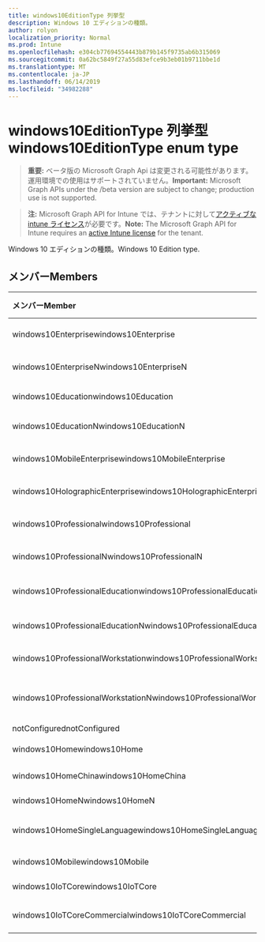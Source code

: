 ```yaml
---
title: windows10EditionType 列挙型
description: Windows 10 エディションの種類。
author: rolyon
localization_priority: Normal
ms.prod: Intune
ms.openlocfilehash: e304cb77694554443b879b145f9735ab6b315069
ms.sourcegitcommit: 0a62bc5849f27a55d83efce9b3eb01b9711bbe1d
ms.translationtype: MT
ms.contentlocale: ja-JP
ms.lasthandoff: 06/14/2019
ms.locfileid: "34982288"
---
```

# <a name="windows10editiontype-enum-type"></a><span data-ttu-id="d3bc1-103">windows10EditionType 列挙型</span><span class="sxs-lookup"><span data-stu-id="d3bc1-103">windows10EditionType enum type</span></span>

> <span data-ttu-id="d3bc1-104">**重要:** ベータ版の Microsoft Graph Api は変更される可能性があります。運用環境での使用はサポートされていません。</span><span class="sxs-lookup"><span data-stu-id="d3bc1-104">**Important:** Microsoft Graph APIs under the /beta version are subject to change; production use is not supported.</span></span>

> <span data-ttu-id="d3bc1-105">**注:** Microsoft Graph API for Intune では、テナントに対して[アクティブな intune ライセンス](https://go.microsoft.com/fwlink/?linkid=839381)が必要です。</span><span class="sxs-lookup"><span data-stu-id="d3bc1-105">**Note:** The Microsoft Graph API for Intune requires an [active Intune license](https://go.microsoft.com/fwlink/?linkid=839381) for the tenant.</span></span>

<span data-ttu-id="d3bc1-106">Windows 10 エディションの種類。</span><span class="sxs-lookup"><span data-stu-id="d3bc1-106">Windows 10 Edition type.</span></span>

## <a name="members"></a><span data-ttu-id="d3bc1-107">メンバー</span><span class="sxs-lookup"><span data-stu-id="d3bc1-107">Members</span></span>
|<span data-ttu-id="d3bc1-108">メンバー</span><span class="sxs-lookup"><span data-stu-id="d3bc1-108">Member</span></span>|<span data-ttu-id="d3bc1-109">値</span><span class="sxs-lookup"><span data-stu-id="d3bc1-109">Value</span></span>|<span data-ttu-id="d3bc1-110">説明</span><span class="sxs-lookup"><span data-stu-id="d3bc1-110">Description</span></span>|
|:---|:---|:---|
|<span data-ttu-id="d3bc1-111">windows10Enterprise</span><span class="sxs-lookup"><span data-stu-id="d3bc1-111">windows10Enterprise</span></span>|<span data-ttu-id="d3bc1-112">.0</span><span class="sxs-lookup"><span data-stu-id="d3bc1-112">0</span></span>|<span data-ttu-id="d3bc1-113">Windows 10 Enterprise</span><span class="sxs-lookup"><span data-stu-id="d3bc1-113">Windows 10 Enterprise</span></span>|
|<span data-ttu-id="d3bc1-114">windows10EnterpriseN</span><span class="sxs-lookup"><span data-stu-id="d3bc1-114">windows10EnterpriseN</span></span>|<span data-ttu-id="d3bc1-115">1-d</span><span class="sxs-lookup"><span data-stu-id="d3bc1-115">1</span></span>|<span data-ttu-id="d3bc1-116">Windows 10 EnterpriseN</span><span class="sxs-lookup"><span data-stu-id="d3bc1-116">Windows 10 EnterpriseN</span></span>|
|<span data-ttu-id="d3bc1-117">windows10Education</span><span class="sxs-lookup"><span data-stu-id="d3bc1-117">windows10Education</span></span>|<span data-ttu-id="d3bc1-118">pbm-2</span><span class="sxs-lookup"><span data-stu-id="d3bc1-118">2</span></span>|<span data-ttu-id="d3bc1-119">Windows 10 のエデュケーション</span><span class="sxs-lookup"><span data-stu-id="d3bc1-119">Windows 10 Education</span></span>|
|<span data-ttu-id="d3bc1-120">windows10EducationN</span><span class="sxs-lookup"><span data-stu-id="d3bc1-120">windows10EducationN</span></span>|<span data-ttu-id="d3bc1-121">1/3</span><span class="sxs-lookup"><span data-stu-id="d3bc1-121">3</span></span>|<span data-ttu-id="d3bc1-122">Windows 10 EducationN</span><span class="sxs-lookup"><span data-stu-id="d3bc1-122">Windows 10 EducationN</span></span>|
|<span data-ttu-id="d3bc1-123">windows10MobileEnterprise</span><span class="sxs-lookup"><span data-stu-id="d3bc1-123">windows10MobileEnterprise</span></span>|<span data-ttu-id="d3bc1-124">2/4</span><span class="sxs-lookup"><span data-stu-id="d3bc1-124">4</span></span>|<span data-ttu-id="d3bc1-125">Windows 10 Mobile Enterprise</span><span class="sxs-lookup"><span data-stu-id="d3bc1-125">Windows 10 Mobile Enterprise</span></span>|
|<span data-ttu-id="d3bc1-126">windows10HolographicEnterprise</span><span class="sxs-lookup"><span data-stu-id="d3bc1-126">windows10HolographicEnterprise</span></span>|<span data-ttu-id="d3bc1-127">5</span><span class="sxs-lookup"><span data-stu-id="d3bc1-127">5</span></span>|<span data-ttu-id="d3bc1-128">Windows 10 Holographic Enterprise</span><span class="sxs-lookup"><span data-stu-id="d3bc1-128">Windows 10 Holographic Enterprise</span></span>|
|<span data-ttu-id="d3bc1-129">windows10Professional</span><span class="sxs-lookup"><span data-stu-id="d3bc1-129">windows10Professional</span></span>|<span data-ttu-id="d3bc1-130">シックス</span><span class="sxs-lookup"><span data-stu-id="d3bc1-130">6</span></span>|<span data-ttu-id="d3bc1-131">Windows 10 Professional</span><span class="sxs-lookup"><span data-stu-id="d3bc1-131">Windows 10 Professional</span></span>|
|<span data-ttu-id="d3bc1-132">windows10ProfessionalN</span><span class="sxs-lookup"><span data-stu-id="d3bc1-132">windows10ProfessionalN</span></span>|<span data-ttu-id="d3bc1-133">7</span><span class="sxs-lookup"><span data-stu-id="d3bc1-133">7</span></span>|<span data-ttu-id="d3bc1-134">Windows 10 ProfessionalN</span><span class="sxs-lookup"><span data-stu-id="d3bc1-134">Windows 10 ProfessionalN</span></span>|
|<span data-ttu-id="d3bc1-135">windows10ProfessionalEducation</span><span class="sxs-lookup"><span data-stu-id="d3bc1-135">windows10ProfessionalEducation</span></span>|<span data-ttu-id="d3bc1-136">8 </span><span class="sxs-lookup"><span data-stu-id="d3bc1-136">8</span></span>|<span data-ttu-id="d3bc1-137">Windows 10 Professional エデュケーション</span><span class="sxs-lookup"><span data-stu-id="d3bc1-137">Windows 10 Professional Education</span></span>|
|<span data-ttu-id="d3bc1-138">windows10ProfessionalEducationN</span><span class="sxs-lookup"><span data-stu-id="d3bc1-138">windows10ProfessionalEducationN</span></span>|<span data-ttu-id="d3bc1-139">9 </span><span class="sxs-lookup"><span data-stu-id="d3bc1-139">9</span></span>|<span data-ttu-id="d3bc1-140">Windows 10 Professional EducationN</span><span class="sxs-lookup"><span data-stu-id="d3bc1-140">Windows 10 Professional EducationN</span></span>|
|<span data-ttu-id="d3bc1-141">windows10ProfessionalWorkstation</span><span class="sxs-lookup"><span data-stu-id="d3bc1-141">windows10ProfessionalWorkstation</span></span>|<span data-ttu-id="d3bc1-142">10 </span><span class="sxs-lookup"><span data-stu-id="d3bc1-142">10</span></span>|<span data-ttu-id="d3bc1-143">Windows 10 Professional for Workstation</span><span class="sxs-lookup"><span data-stu-id="d3bc1-143">Windows 10 Professional for Workstations</span></span>|
|<span data-ttu-id="d3bc1-144">windows10ProfessionalWorkstationN</span><span class="sxs-lookup"><span data-stu-id="d3bc1-144">windows10ProfessionalWorkstationN</span></span>|<span data-ttu-id="d3bc1-145">#</span><span class="sxs-lookup"><span data-stu-id="d3bc1-145">11</span></span>|<span data-ttu-id="d3bc1-146">Windows 10 Professional ワークステーション N</span><span class="sxs-lookup"><span data-stu-id="d3bc1-146">Windows 10 Professional for Workstations N</span></span>|
|<span data-ttu-id="d3bc1-147">notConfigured</span><span class="sxs-lookup"><span data-stu-id="d3bc1-147">notConfigured</span></span>|<span data-ttu-id="d3bc1-148">個</span><span class="sxs-lookup"><span data-stu-id="d3bc1-148">12</span></span>|<span data-ttu-id="d3bc1-149">NotConfigured</span><span class="sxs-lookup"><span data-stu-id="d3bc1-149">NotConfigured</span></span>|
|<span data-ttu-id="d3bc1-150">windows10Home</span><span class="sxs-lookup"><span data-stu-id="d3bc1-150">windows10Home</span></span>|<span data-ttu-id="d3bc1-151">スリー</span><span class="sxs-lookup"><span data-stu-id="d3bc1-151">13</span></span>|<span data-ttu-id="d3bc1-152">Windows 10 Home</span><span class="sxs-lookup"><span data-stu-id="d3bc1-152">Windows 10 Home</span></span>|
|<span data-ttu-id="d3bc1-153">windows10HomeChina</span><span class="sxs-lookup"><span data-stu-id="d3bc1-153">windows10HomeChina</span></span>|<span data-ttu-id="d3bc1-154">第</span><span class="sxs-lookup"><span data-stu-id="d3bc1-154">14</span></span>|<span data-ttu-id="d3bc1-155">Windows 10 Home (中国)</span><span class="sxs-lookup"><span data-stu-id="d3bc1-155">Windows 10 Home China</span></span>|
|<span data-ttu-id="d3bc1-156">windows10HomeN</span><span class="sxs-lookup"><span data-stu-id="d3bc1-156">windows10HomeN</span></span>|<span data-ttu-id="d3bc1-157">約</span><span class="sxs-lookup"><span data-stu-id="d3bc1-157">15</span></span>|<span data-ttu-id="d3bc1-158">Windows 10 Home N</span><span class="sxs-lookup"><span data-stu-id="d3bc1-158">Windows 10 Home N</span></span>|
|<span data-ttu-id="d3bc1-159">windows10HomeSingleLanguage</span><span class="sxs-lookup"><span data-stu-id="d3bc1-159">windows10HomeSingleLanguage</span></span>|<span data-ttu-id="d3bc1-160">16</span><span class="sxs-lookup"><span data-stu-id="d3bc1-160">16</span></span>|<span data-ttu-id="d3bc1-161">Windows 10 ホームシングル言語</span><span class="sxs-lookup"><span data-stu-id="d3bc1-161">Windows 10 Home Single Language</span></span>|
|<span data-ttu-id="d3bc1-162">windows10Mobile</span><span class="sxs-lookup"><span data-stu-id="d3bc1-162">windows10Mobile</span></span>|<span data-ttu-id="d3bc1-163">インチ</span><span class="sxs-lookup"><span data-stu-id="d3bc1-163">17</span></span>|<span data-ttu-id="d3bc1-164">Windows 10 Mobile</span><span class="sxs-lookup"><span data-stu-id="d3bc1-164">Windows 10 Mobile</span></span>|
|<span data-ttu-id="d3bc1-165">windows10IoTCore</span><span class="sxs-lookup"><span data-stu-id="d3bc1-165">windows10IoTCore</span></span>|<span data-ttu-id="d3bc1-166">個</span><span class="sxs-lookup"><span data-stu-id="d3bc1-166">18</span></span>|<span data-ttu-id="d3bc1-167">Windows 10 IoT Core</span><span class="sxs-lookup"><span data-stu-id="d3bc1-167">Windows 10 IoT Core</span></span>|
|<span data-ttu-id="d3bc1-168">windows10IoTCoreCommercial</span><span class="sxs-lookup"><span data-stu-id="d3bc1-168">windows10IoTCoreCommercial</span></span>|<span data-ttu-id="d3bc1-169">年</span><span class="sxs-lookup"><span data-stu-id="d3bc1-169">19</span></span>|<span data-ttu-id="d3bc1-170">Windows 10 IoT Core 商用</span><span class="sxs-lookup"><span data-stu-id="d3bc1-170">Windows 10 IoT Core Commercial</span></span>|





